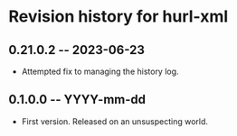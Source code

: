 # Revision history for hurl-xml

## 0.21.0.2 -- 2023-06-23
* Attempted fix to managing the history log.

## 0.1.0.0 -- YYYY-mm-dd

* First version. Released on an unsuspecting world.
